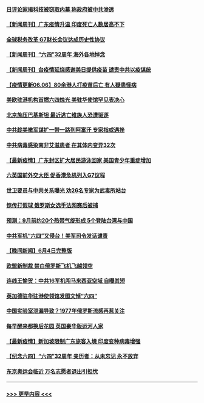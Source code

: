 #### [日评论家揭科技被窃取内幕 称政府被中共渗透](../pages/prog202/a103135993.md?t=06060951) 
#### [【新闻周刊】广东疫情升温 印度死亡人数居高不下](../pages/prog202/a103136038.md?t=06060951) 
#### [全球税务改革 G7财长会议达成历史性协议](../pages/prog202/a103136052.md?t=06060951) 
#### [【新闻周刊】“六四”32周年 海外各地悼念](../pages/prog202/a103136042.md?t=06060951) 
#### [【新闻周刊】台疫情延烧感谢美日提供疫苗 谴责中共以疫谋统](../pages/prog202/a103136114.md?t=06060951) 
#### [【疫情更新06.06】80余港人打疫苗后亡 有人疑患怪病](../pages/prog202/a103133785.md?t=06060951) 
#### [美欧驻港机构首燃六四烛光 美驻华使馆罕见表决心](../pages/prog202/a103136110.md?t=06060951) 
#### [北京施压巴基斯坦 最近逃亡维族人恐遭驱逐](../pages/prog202/a103135802.md?t=06060951) 
#### [中共趁美撤军谋扩一带一路到阿富汗 专家指或遇挫](../pages/prog202/a103135798.md?t=06060951) 
#### [中共病毒感染南非艾滋患者 在其体内变异32次](../pages/prog202/a103135794.md?t=06060951) 
#### [【最新疫情】广东封区扩大居民游泳回家 美国青少年重症增加](../pages/prog202/a103135872.md?t=06060951) 
#### [六英国前外交大臣 促香港危机列入G7议程](../pages/prog202/a103135856.md?t=06060951) 
#### [世卫要员与中共关系曝光 劝26名专家为武毒所站台](../pages/prog202/a103135573.md?t=06060951) 
#### [惊传打假球 俄罗斯女选手法网赛后被捕](../pages/prog202/a103135532.md?t=06060951) 
#### [预测：9月前约20个热带气旋形成 5个登陆台湾与中国](../pages/prog202/a103135522.md?t=06060951) 
#### [中共军机“六四”又侵台！美军司令发话谴责](../pages/prog202/a103135179.md?t=06060951) 
#### [【晚间新闻】6月4日完整版](../pages/prog202/a103135466.md?t=06060951) 
#### [欧盟新制裁 禁白俄罗斯飞机飞越领空](../pages/prog202/a103135274.md?t=06060951) 
#### [连线王愉贺：中共16军机闯马来西亚空域 自曝其短](../pages/prog202/a103134519.md?t=06060951) 
#### [英加德驻华驻港使领馆发图文悼“六四”](../pages/prog202/a103135285.md?t=06060951) 
#### [中国实验室泄漏导致？1977年俄罗斯流感再惹关注](../pages/prog202/a103134920.md?t=06060951) 
#### [每早醒来都换后花园 英国豪华版运河人家](../pages/prog202/a103135196.md?t=06060951) 
#### [【最新疫情】新加坡限制广东旅客入境 印度变种病毒增强](../pages/prog202/a103135051.md?t=06060951) 
#### [【纪念六四】“六四”32周年 亲历者：从未忘记 永不放弃](../pages/prog202/a103135037.md?t=06060951) 
#### [东京奥运会临近 万名志愿者退出引担忧](../pages/prog202/a103134627.md?t=06060951) 

----
#### [ >>> 更早内容 <<< ](../indexes/prog202-earlier.md)
